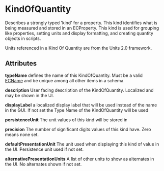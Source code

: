 # KindOfQuantity

Describes a strongly typed 'kind' for a property. This kind identifies what is being measured and stored in an ECProperty. This kind is used for grouping like properties, setting units and display formatting, and creating quantity objects in scripts.

Units referenced in a Kind Of Quantity are from the Units 2.0 framework.

## Attributes

**typeName** defines the name of this KindOfQuantity. Must be a valid [ECName](./ec-name.md) and be unique among all other items in a schema.

**description** User facing description of the KindOfQuantity. Localized and may be shown in the UI.

**displayLabel** a localized display label that will be used instead of the name in the GUI. If not set the Type Name of the KindOfQuantity will be used

**persistenceUnit** The unit values of this kind will be stored in

**precision** The number of significant digits values of this kind have. Zero means none set.

**defaultPresentationUnit** The unit used when displaying this kind of value in the UI. Persistence unit used if not set.

**alternativePresentationUnits** A list of other units to show as alternates in the UI. No alternates shown if not set.